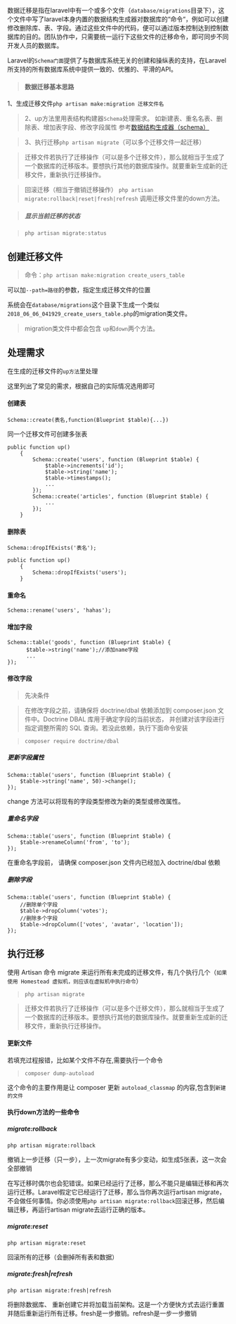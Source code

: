 数据迁移是指在laravel中有一个或多个文件（`database/migrations`目录下），这个文件中写了laravel本身内置的数据结构生成器对数据库的“命令“，例如可以创建修改删除库、表、字段。通过这些文件中的代码，便可以通过版本控制达到控制数据库的目的。团队协作中，只需要统一运行下这些文件的迁移命令，即可同步不同开发人员的数据库。


Laravel的`Schema门面`提供了与数据库系统无关的创建和操纵表的支持，在Laravel所支持的所有数据库系统中提供一致的、优雅的、平滑的API。

>#### 数据迁移基本思路
1、生成迁移文件`php artisan make:migration 迁移文件名`

>2、up方法里用表结构构建器`Schema`处理需求。
如新建表、重名名表、删除表、增加表字段、修改字段属性
参考[数据结构生成器（schema）](https://laravel-china.org/docs/laravel/5.6/migrations/1400)

>3、执行迁移`php artisan migrate`（可以多个迁移文件一起迁移）

>迁移文件若执行了迁移操作（可以是多个迁移文件），那么就相当于生成了一个数据库的迁移版本。要想执行其他的数据库操作。就要重新生成新的迁移文件，重新执行迁移操作。

>回滚迁移（相当于撤销迁移操作）
>`php artisan migrate:rollback|reset|fresh|refresh`
>调用迁移文件里的down方法。

>##### 显示当前迁移的状态 

>`php artisan migrate:status`


## 创建迁移文件

>命令：`php artisan make:migration create_users_table`

可以加`--path=路径`的参数，指定生成迁移文件的位置

系统会在`database/migrations`这个目录下生成一个类似`2018_06_06_041929_create_users_table.php`的migration类文件。

>migration类文件中都会包含	`up`和`down`两个方法。

## 处理需求

在生成的迁移文件的`up方法`里处理

这里列出了常见的需求，根据自己的实际情况选用即可

#### 创建表

`Schema::create(表名,function(Blueprint $table){...})`

同一个迁移文件可创建多张表

```
public function up()
    {
        Schema::create('users', function (Blueprint $table) {
            $table->increments('id');
            $table->string('name');
            $table->timestamps();
            ...
        });
        Schema::create('articles', function (Blueprint $table) {
            ...
        });
    }
```
#### 删除表
`Schema::dropIfExists('表名');`
```
public function up()
    {
        Schema::dropIfExists('users');
    }
```
#### 重命名

`Schema::rename('users', 'hahas');`



#### 增加字段
```
Schema::table('goods', function (Blueprint $table) {
      $table->string('name');//添加name字段
      ...
});
```

#### 修改字段

>先决条件

>在修改字段之前，请确保将 doctrine/dbal 依赖添加到 composer.json 文件中。Doctrine DBAL 库用于确定字段的当前状态， 并创建对该字段进行指定调整所需的 SQL 查询。若没此依赖，执行下面命令安装

>`composer require doctrine/dbal`

##### 更新字段属性
```
Schema::table('users', function (Blueprint $table) {
    $table->string('name', 50)->change();
});
```

change 方法可以将现有的字段类型修改为新的类型或修改属性。

##### 重命名字段
```
Schema::table('users', function (Blueprint $table) {
    $table->renameColumn('from', 'to');
});
```
在重命名字段前， 请确保 composer.json 文件内已经加入 doctrine/dbal 依赖

##### 删除字段
```
Schema::table('users', function (Blueprint $table) {
	//删除单个字段
    $table->dropColumn('votes');
    //删除多个字段
    $table->dropColumn(['votes', 'avatar', 'location']);
});
```

## 执行迁移

使用 Artisan 命令 migrate 来运行所有未完成的迁移文件，有几个执行几个（`如果使用 Homestead 虚拟机，则应该在虚拟机中执行命令`）

>`php artisan migrate`

>迁移文件若执行了迁移操作（可以是多个迁移文件），那么就相当于生成了一个数据库的迁移版本。要想执行其他的数据库操作。就要重新生成新的迁移文件，重新执行迁移操作。

#### 更新文件
若填充过程报错，比如某个文件不存在,需要执行一个命令
>`composer dump-autoload`

这个命令的主要作用是让 composer 更新 `autoload_classmap` 的内容,包含到`新建的文件`


#### 执行down方法的一些命令

#####  migrate:rollback

`php artisan migrate:rollback`

撤销上一步迁移（只一步），上一次migrate有多少变动，如生成5张表，这一次会全部撤销 

在写迁移时偶尔也会犯错误。如果已经运行了迁移，那么不能只是编辑迁移和再次运行迁移。Laravel假定它已经运行了迁移，那么当你再次运行artisan migrate，不会做任何事情。你必须使用`php artisan migrate:rollback`回滚迁移，然后编辑迁移，再运行artisan migrate去运行正确的版本。
   
##### migrate:reset

`php artisan migrate:reset`

回滚所有的迁移（会删掉所有表和数据）

##### migrate:fresh|refresh

`php artisan migrate:fresh|refresh`

将删除数据库、 重新创建它并将加载当前架构。这是一个方便快方式去运行重置并随后重新运行所有迁移。fresh是一步撤销。refresh是一步一步撤销